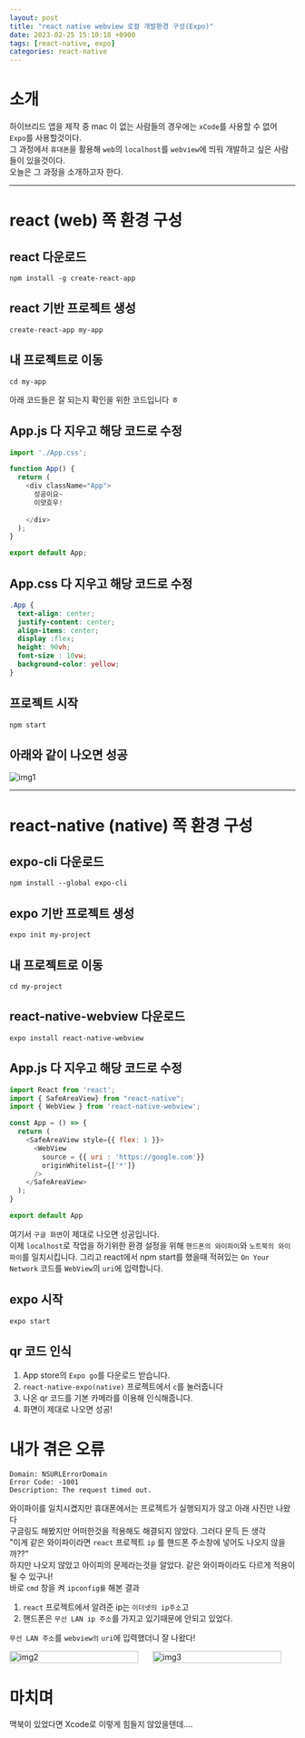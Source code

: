 ```yaml
---
layout: post
title: "react native webview 로컬 개발환경 구성(Expo)"
date: 2023-02-25 15:10:18 +0900
tags: [react-native, expo]
categories: react-native
---
```


# 소개
하이브리드 앱을 제작 중 mac 이 없는 사람들의 경우에는 `xCode`를 사용할 수 없어 `Expo`를 사용할것이다.<br/>
그 과정에서 `휴대폰`을 활용해 `web`의 `localhost`를 `webview`에 띄워 개발하고 싶은 사람들이 있을것이다.<br/>
오늘은 그 과정을 소개하고자 한다.

---

# react (web) 쪽 환경 구성
## react 다운로드
```
npm install -g create-react-app
```

## react 기반 프로젝트 생성
```
create-react-app my-app
```

## 내 프로젝트로 이동
```
cd my-app
```
아래 코드들은 잘 되는지 확인을 위한 코드입니다 ㅎ
## App.js 다 지우고 해당 코드로 수정 
``` javascript
import './App.css';

function App() {
  return (
    <div className="App">
      성공이요~
      이얏호우!
      
    </div>
  );
}

export default App;
```
## App.css 다 지우고 해당 코드로 수정
``` css
.App {
  text-align: center;
  justify-content: center;
  align-items: center;
  display :flex;
  height: 90vh;
  font-size : 10vw;
  background-color: yellow;
}
```
## 프로젝트 시작
```
npm start
```

## 아래와 같이 나오면 성공
<div>
    <img src=  'https://user-images.githubusercontent.com/44117975/221342835-e7a3f0ad-5f7b-4a87-9ea5-7de872385610.png' alt = 'img1'/>
</div>


---

# react-native (native) 쪽 환경 구성
## expo-cli 다운로드
```
npm install --global expo-cli
```

## expo 기반 프로젝트 생성
```
expo init my-project
```

## 내 프로젝트로 이동
```
cd my-project
```

## react-native-webview 다운로드
```
expo install react-native-webview
```

## App.js 다 지우고 해당 코드로 수정 
``` javascript
import React from 'react';
import { SafeAreaView} from "react-native";
import { WebView } from 'react-native-webview';

const App = () => {
  return (
    <SafeAreaView style={{ flex: 1 }}>
      <WebView 
        source = {{ uri : 'https://google.com'}} 
        originWhitelist={['*']}
      />
    </SafeAreaView>
  );
}

export default App
```
여기서 `구글 화면`이 제대로 나오면 성공입니다.<br/>
이제 `localhost`로 작업을 하기위한 환경 설정을 위해 `핸드폰의 와이파이`와 `노트북의 와이파이`를 일치시킵니다.
그리고 react에서 npm start를 했을때 적혀있는 `On Your Network` 코드를 `WebView`의 `uri`에 입력합니다.<br/>
## expo 시작
```
expo start
```

## qr 코드 인식
1. App store의 `Expo go`를 다운로드 받습니다. <br/>
2. `react-native-expo(native)` 프로젝트에서 `c`를 눌러줍니다 <br/>
3. 나온 qr 코드를 기본 카메라를 이용해 인식해줍니다.<br/>
4. 화면이 제대로 나오면 성공!<br/>

# 내가 겪은 오류
```
Domain: NSURLErrorDomain 
Error Code: -1001
Description: The request timed out.
```
와이파이를 일치시켰지만 휴대폰에서는 프로젝트가 실행되지가 않고 아래 사진만 나왔다<br/>
구글링도 해봤지만 어떠한것을 적용해도 해결되지 않았다. 그러다 문득 든 생각<br/>
"이게 같은 와이파이라면 `react` 프로젝트 `ip` 를 핸드폰 주소창에 넣어도 나오지 않을까??"<br/>
하지만 나오지 않았고 아이피의 문제라는것을 알았다. 같은 와이파이라도 다르게 적용이 될 수 있구나!<br/>
바로 `cmd` 창을 켜 `ipconfig를` 해본 결과<br/> 
1. `react` 프로젝트에서 알려준 ip는 `이더넷의 ip주소`고 <br/>
2. 핸드폰은 `무선 LAN ip 주소`를 가지고 있기때문에 안되고 있었다.<br/>

`무선 LAN 주소`를 `webview의` `uri`에 입력했더니 잘 나왔다!

<div style = 'display : flex'>
    <img style = 'width : 90%' src = 'https://user-images.githubusercontent.com/44117975/221343116-87cc4641-713c-45c0-a1da-91e34f113411.png' alt = 'img2'/>
    <img style = 'width : 90%' src ='https://user-images.githubusercontent.com/44117975/221343419-c659e8ed-41b5-4790-b560-b0b9f5ce7651.png' alt = 'img3'/>
</div>

# 마치며
맥북이 있었다면 Xcode로 이렇게 힘들지 않았을텐데....





